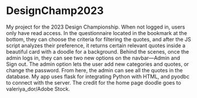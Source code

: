 # DesignChamp2023
My project for the 2023 Design Championship.
When not logged in, users only have read access. In the questionnaire located in the bookmark at the bottom, they can choose the criteria for filtering the quotes, and after the JS script analyzes their preference, it returns certain relevant quotes inside a beautiful card with a doodle for a background.
Behind the scenes, once the admin logs in, they can see two new options on the navbar—Admin and Sign out. The admin option lets the user add new categories and quotes, or change the password. From here, the admin can see all the quotes in the database.
My app uses flask for integrating Python with HTML, and pyodbc to connect with the server.
The credit for the home page doodle goes to valeriya_dor/Adobe Stock.
